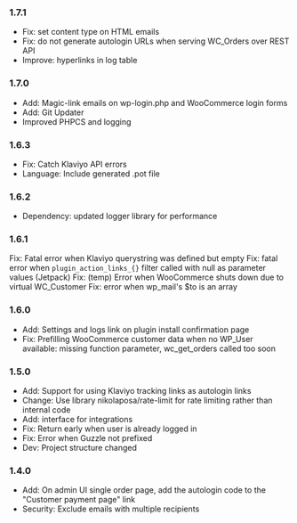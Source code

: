 

### 1.7.1

* Fix: set content type on HTML emails
* Fix: do not generate autologin URLs when serving WC_Orders over REST API
* Improve: hyperlinks in log table

### 1.7.0

* Add: Magic-link emails on wp-login.php and WooCommerce login forms
* Add: Git Updater
* Improved PHPCS and logging

### 1.6.3

* Fix: Catch Klaviyo API errors
* Language: Include generated .pot file

### 1.6.2

* Dependency: updated logger library for performance

### 1.6.1

Fix: Fatal error when Klaviyo querystring was defined but empty
Fix: fatal error when `plugin_action_links_{}` filter called with null as parameter values (Jetpack)
Fix: (temp) Error when WooCommerce shuts down due to virtual WC_Customer
Fix: error when wp_mail's $to is an array

### 1.6.0

* Add: Settings and logs link on plugin install confirmation page
* Fix: Prefilling WooCommerce customer data when no WP_User available: missing function parameter, wc_get_orders called too soon 

### 1.5.0

* Add: Support for using Klaviyo tracking links as autologin links
* Change: Use library nikolaposa/rate-limit for rate limiting rather than internal code
* Add: interface for integrations
* Fix: Return early when user is already logged in
* Fix: Error when Guzzle not prefixed
* Dev: Project structure changed

### 1.4.0

* Add: On admin UI single order page, add the autologin code to the "Customer payment page" link
* Security: Exclude emails with multiple recipients